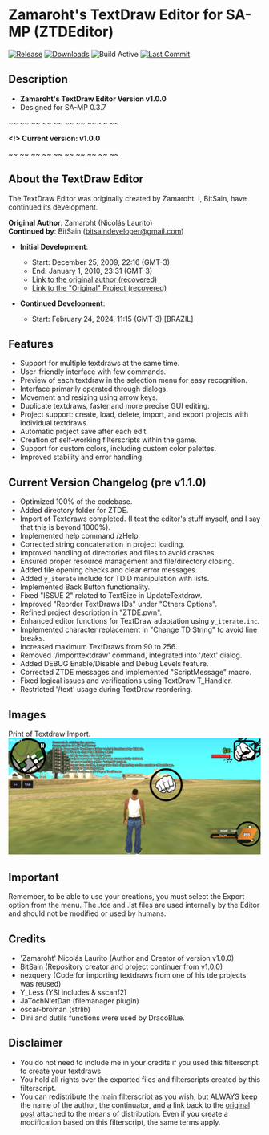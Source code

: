 # Zamaroht's TextDraw Editor for SA-MP (ZTDEditor)

[![Release](https://img.shields.io/github/v/release/BitSain/ZTDEditor-SAMP?logo=github)](https://github.com/BitSain/ZTDEditor-SAMP/releases)
[![Downloads](https://img.shields.io/github/downloads/BitSain/ZTDEditor-SAMP/total?logo=github)](https://github.com/BitSain/ZTDEditor-SAMP/releases)
![Build Active](https://img.shields.io/badge/build-active-brightgreen?logo=github)
[![Last Commit](https://img.shields.io/github/last-commit/BitSain/ZTDEditor-SAMP?logo=github)](https://github.com/BitSain/ZTDEditor-SAMP/commits/master)

## Description
- **Zamaroht's TextDraw Editor Version v1.0.0**
- Designed for SA-MP 0.3.7

~~ ~~ ~~ ~~ ~~ ~~ ~~ ~~ ~~ ~~

**<!> Current version: v1.0.0**

~~ ~~ ~~ ~~ ~~ ~~ ~~ ~~ ~~ ~~

## About the TextDraw Editor

The TextDraw Editor was originally created by Zamaroht. I, BitSain, have continued its development.

**Original Author**: Zamaroht (Nicolás Laurito)  
**Continued by**: BitSain (bitsaindeveloper@gmail.com)

- **Initial Development**:
  - Start: December 25, 2009, 22:16 (GMT-3)
  - End: January 1, 2010, 23:31 (GMT-3)
  - [Link to the original author (recovered)](https://sampforum.blast.hk/member.php?action=profile&uid=5955)
  - [Link to the "Original" Project (recovered)](https://sampforum.blast.hk/showthread.php?tid=117851&highlight=Zamaroht%27s)

- **Continued Development**:
  - Start: February 24, 2024, 11:15 (GMT-3) [BRAZIL]

## Features
- Support for multiple textdraws at the same time.
- User-friendly interface with few commands.
- Preview of each textdraw in the selection menu for easy recognition.
- Interface primarily operated through dialogs.
- Movement and resizing using arrow keys.
- Duplicate textdraws, faster and more precise GUI editing.
- Project support: create, load, delete, import, and export projects with individual textdraws.
- Automatic project save after each edit.
- Creation of self-working filterscripts within the game.
- Support for custom colors, including custom color palettes.
- Improved stability and error handling.

## Current Version Changelog (pre v1.1.0)
- Optimized 100% of the codebase.
- Added directory folder for ZTDE.
- Import of Textdraws completed. (I test the editor's stuff myself, and I say that this is beyond 1000%).
- Implemented help command /zHelp.
- Corrected string concatenation in project loading.
- Improved handling of directories and files to avoid crashes.
- Ensured proper resource management and file/directory closing.
- Added file opening checks and clear error messages.
- Added `y_iterate` include for TDID manipulation with lists.
- Implemented Back Button functionality.
- Fixed "ISSUE 2" related to TextSize in UpdateTextdraw.
- Improved "Reorder TextDraws IDs" under "Others Options".
- Refined project description in "ZTDE.pwn".
- Enhanced editor functions for TextDraw adaptation using `y_iterate.inc`.
- Implemented character replacement in "Change TD String" to avoid line breaks.
- Increased maximum TextDraws from 90 to 256.
- Removed '/importtextdraw' command, integrated into '/text' dialog.
- Added DEBUG Enable/Disable and Debug Levels feature.
- Corrected ZTDE messages and implemented "ScriptMessage" macro.
- Fixed logical issues and verifications using TextDraw T_Handler.
- Restricted '/text' usage during TextDraw reordering.

## Images
Print of Textdraw Import.
![Textdraw Import](https://github.com/BitSain/ZTDEditor-SAMP/blob/main/images/Screenshot_20240611-102435.png)

## Important
Remember, to be able to use your creations, you must select the Export option from the menu. The .tde and .lst files are used internally by the Editor and should not be modified or used by humans.

## Credits
- 'Zamaroht' Nicolás Laurito (Author and Creator of version v1.0.0)
- BitSain (Repository creator and project continuer from v1.0.0)
- nexquery (Code for importing textdraws from one of his tde projects was reused)
- Y_Less (YSI includes & sscanf2)
- JaTochNietDan (filemanager plugin)
- oscar-broman (strlib)
- Dini and dutils functions were used by DracoBlue.

## Disclaimer
- You do not need to include me in your credits if you used this filterscript to create your textdraws.
- You hold all rights over the exported files and filterscripts created by this filterscript.
- You can redistribute the main filterscript as you wish, but ALWAYS keep the name of the author, the continuator, and a link back to the [original post](https://portalsamp.com/showthread.php?tid=4754) attached to the means of distribution. Even if you create a modification based on this filterscript, the same terms apply.
